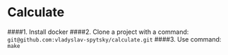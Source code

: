 # Calculate

####1. Install docker
####2. Clone a project with a command:
`git@github.com:vladyslav-spytsky/calculate.git`
####3. Use command:
`make`